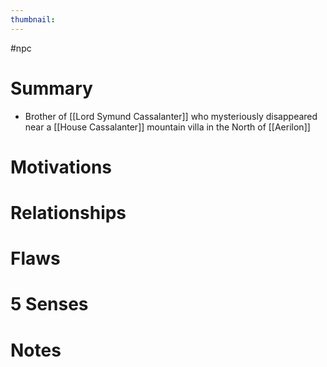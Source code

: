 ```yaml
---
thumbnail:
---
```


#npc
# Summary
- Brother of [[Lord Symund Cassalanter]] who mysteriously disappeared near a [[House Cassalanter]] mountain villa in the North of [[Aerilon]] 

# Motivations
# Relationships
# Flaws
# 5 Senses
# Notes